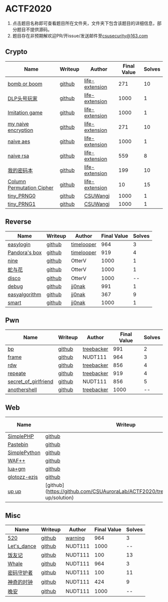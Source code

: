 # ACTF2020

1. 点击题目名称即可查看题目所在文件夹，文件夹下包含该题目的详细信息，部分题目不提供源码。
2. 题目存在非预期解欢迎PR/开issue/发送邮件至[csusecurity@163.com](mailto:csusecurity@163.com)

## Crypto



| Name | Writeup | Author | Final Value | Solves |
| ---- | ------- | ------ | ----------- | ------ |
| [bomb or boom](https://github.com/CSUAuroraLab/ACTF2020/tree/master//Crypto/bomb%20or%20boom) | [github](https://github.com/CSUAuroraLab/ACTF2020/tree/master//Crypto/bomb%20or%20boom/solution) |[life-extension](https://life-extension.github.io/) | 271 | 10 |
| [DLP头号玩家](https://github.com/CSUAuroraLab/ACTF2020/tree/master//Crypto/DLP头号玩家) | [github](https://github.com/CSUAuroraLab/ACTF2020/tree/master//Crypto/DLP头号玩家/solution) |[life-extension](https://life-extension.github.io/) | 1000 | 1 |
| [Imitation game](https://github.com/CSUAuroraLab/ACTF2020/tree/master//Crypto/Imitation%20game) | [github](https://github.com/CSUAuroraLab/ACTF2020/tree/master//Crypto/Imitation%20game/solution) |[life-extension](https://life-extension.github.io/) | 1000 | 1 |
| [my naive encryption](https://github.com/CSUAuroraLab/ACTF2020/tree/master//Crypto/my%20naive%20encryption) | [github](https://github.com/CSUAuroraLab/ACTF2020/tree/master//Crypto/my%20naive%20encryption/solution) |[life-extension](https://life-extension.github.io/) | 271 | 10 |
| [naive aes](https://github.com/CSUAuroraLab/ACTF2020/tree/master//Crypto/naive%20aes) | [github](https://github.com/CSUAuroraLab/ACTF2020/tree/master//Crypto/naive%20aes/solution) |[life-extension](https://life-extension.github.io/) | 1000 | 1 |
| [naive rsa](https://github.com/CSUAuroraLab/ACTF2020/tree/master//Crypto/naive%20rsa) | [github](https://github.com/CSUAuroraLab/ACTF2020/tree/master//Crypto/naive%20rsa/solution) |[life-extension](https://life-extension.github.io/) | 559 | 8 |
| [我的密码本](https://github.com/CSUAuroraLab/ACTF2020/tree/master//Crypto/我的密码本) | [github](https://github.com/CSUAuroraLab/ACTF2020/tree/master//Crypto/我的密码本/solution) |[life-extension](https://life-extension.github.io/) | 199 | 10 |
| [Column Permutation Cipher](https://github.com/CSUAuroraLab/ACTF2020/tree/master//Crypto/Column%20Permutation%20Cipher) | [github](https://github.com/CSUAuroraLab/ACTF2020/tree/master//Crypto/Column%20Permutation%20Cipher/solution) |[life-extension](https://life-extension.github.io/) | 10 | 15 |
| [tiny_PRNG0](https://github.com/CSUAuroraLab/ACTF2020/tree/master//Crypto/tiny%20PRNG0) | [github](https://github.com/CSUAuroraLab/ACTF2020/tree/master//Crypto/tiny%20PRNG0/solution) |[CSUWangj](https://csuwangj.github.io/) | 1000 | 1 |
| [tiny_PRNG1](https://github.com/CSUAuroraLab/ACTF2020/tree/master//Crypto/tiny%20PRNG1) | [github](https://github.com/CSUAuroraLab/ACTF2020/tree/master//Crypto/tiny%20PRNG1/solution) |[CSUWangj](https://csuwangj.github.io/) | 1000 | 1 |



## Reverse

| Name | Writeup | Author | Final Value | Solves |
| ---- | ------- | ------ | ----------- | ------ |
| [easylogin](https://github.com/CSUAuroraLab/ACTF2020/tree/master//Reverse/easylogin) | [github](https://github.com/CSUAuroraLab/ACTF2020/tree/master//Reverse/easylogin/solution) |[timelooper](https://timelooper.wang/) | 964 | 3 |
| [Pandora's box](https://github.com/CSUAuroraLab/ACTF2020/tree/master//Reverse/Pandora's%20box) | [github](https://github.com/CSUAuroraLab/ACTF2020/tree/master//Reverse/Pandora's%20box/solution) |[timelooper](https://timelooper.wang/) | 919 | 4 |
| [nine](https://github.com/CSUAuroraLab/ACTF2020/tree/master//Reverse/nine) | [github](https://github.com/CSUAuroraLab/ACTF2020/tree/master//Reverse/nine/solution) |OtterV | 1000 | 1 |
| [蛇与花](https://github.com/CSUAuroraLab/ACTF2020/tree/master//Reverse/蛇与花) | [github](https://github.com/CSUAuroraLab/ACTF2020/tree/master//Reverse/蛇与花/solution) |OtterV | 1000 | 1 |
| [disco](https://github.com/CSUAuroraLab/ACTF2020/tree/master//Reverse/disco) | [github](https://github.com/CSUAuroraLab/ACTF2020/tree/master//Reverse/disco/solution) |OtterV | 1000 | -- |
| [debug](https://github.com/CSUAuroraLab/ACTF2020/tree/master//Reverse/debug) | [github](https://github.com/CSUAuroraLab/ACTF2020/tree/master//Reverse/debug/solution) |[jj0nak](https://jj0nak.github.io/) | 991 | 1 |
| [easyalgorithm](https://github.com/CSUAuroraLab/ACTF2020/tree/master//Reverse/easyalgorithm) | [github](https://github.com/CSUAuroraLab/ACTF2020/tree/master//Reverse/easyalgorithm/solution) |[jj0nak](https://jj0nak.github.io/) | 367 | 9 |
| [smart](https://github.com/CSUAuroraLab/ACTF2020/tree/master//Reverse/smart) | [github](https://github.com/CSUAuroraLab/ACTF2020/tree/master//Reverse/smart/solution) |[jj0nak](https://jj0nak.github.io/) | 1000 | 1 |



## Pwn

| Name | Writeup | Author | Final Value | Solves |
| ---- | ------- | ------ | ----------- | ------ |
| [bp](https://github.com/CSUAuroraLab/ACTF2020/tree/master//Pwn/bp) | [github](https://github.com/CSUAuroraLab/ACTF2020/tree/master//Pwn/bp/solution) |[treebacker](https://treebacker.github.io/) | 991 | 2 |
| [frame](https://github.com/CSUAuroraLab/ACTF2020/tree/master//Pwn/frame) | [github](https://github.com/CSUAuroraLab/ACTF2020/tree/master//Pwn/frame/solution) |NUDT111 | 964 | 3 |
| [rdw](https://github.com/CSUAuroraLab/ACTF2020/tree/master//Pwn/rdw) | [github](https://github.com/CSUAuroraLab/ACTF2020/tree/master//Pwn/rdw/solution) |[treebacker](https://treebacker.github.io/) | 856 | 4 |
| [repeate](https://github.com/CSUAuroraLab/ACTF2020/tree/master//Pwn/repeate) | [github](https://github.com/CSUAuroraLab/ACTF2020/tree/master//Pwn/repeate/solution) |[treebacker](https://treebacker.github.io/) | 919 | 4 |
| [secret_of_girlfriend](https://github.com/CSUAuroraLab/ACTF2020/tree/master//Pwn/secret%20of%20girlfriend) | [github](https://github.com/CSUAuroraLab/ACTF2020/tree/master//Pwn/secret_of_girlfriend/solution) |NUDT111 | 856 | 5 |
| [anothershell](https://github.com/CSUAuroraLab/ACTF2020/tree/master//Pwn/shell) | [github](https://github.com/CSUAuroraLab/ACTF2020/tree/master//Pwn/shell/solution) |[treebacker](https://treebacker.github.io/) | 1000 | -- |



## Web

| Name | Writeup | Author | Final Value | Solves |
| ---- | ------- | ------ | ----------- | ------ |
| [SimplePHP](https://github.com/CSUAuroraLab/ACTF2020/tree/master//Web/SimplePHP) | [github](https://github.com/CSUAuroraLab/ACTF2020/tree/master//Web/SimplePHP/solution) |[CoCo1er](https://coco1er.github.io/) | 559 | 8 |
| [Pastebin](https://github.com/CSUAuroraLab/ACTF2020/tree/master//Web/Pastebin) | [github](https://github.com/CSUAuroraLab/ACTF2020/tree/master//Web/Pastebin/solution) |Mote | 1000 | 1 |
| [SimplePython](https://github.com/CSUAuroraLab/ACTF2020/tree/master//Web/SimplePython) | [github](https://github.com/CSUAuroraLab/ACTF2020/tree/master//Web/SimplePython/solution) |Mote | 1000 | -- |
| [WAF++](https://github.com/CSUAuroraLab/ACTF2020/tree/master//Web/WAF++) | [github](https://github.com/CSUAuroraLab/ACTF2020/tree/master//Web/WAF++/solution) |Mote | 1000 | -- |
| [lua+gm](https://github.com/CSUAuroraLab/ACTF2020/tree/master//Web/lua+gm) | [github](https://github.com/CSUAuroraLab/ACTF2020/tree/master//Web/lua+gm/solution) |Lhaihai | 991 | 2 |
| [glotozz-ezjs](https://github.com/CSUAuroraLab/ACTF2020/tree/master//Web/glotozz-ezjs) | [github](https://github.com/CSUAuroraLab/ACTF2020/tree/master//Web/glotozz-ezjs/solution) |ZJNU | 1000 | 1 |
| [up up](https://github.com/CSUAuroraLab/ACTF2020/tree/master//Web/up%20up) | [github](https://github.com/CSUAuroraLab/ACTF2020/tree/master//Web/up up/solution) |[FengHLZ](https://www.fenghlz.xyz/) | 991 | 2 |



## Misc

| Name | Writeup | Author | Final Value | Solves |
| ---- | ------- | ------ | ----------- | ------ |
| [520](https://github.com/CSUAuroraLab/ACTF2020/tree/master//Misc/520) | [github](https://github.com/CSUAuroraLab/ACTF2020/tree/master//Misc/520/solution) |[warning](https://blog.csdn.net/destiny1507) | 964 | 3 |
| [Let's_dance](https://github.com/CSUAuroraLab/ACTF2020/tree/master//Misc/Lets%20dance) | [github](https://github.com/CSUAuroraLab/ACTF2020/tree/master//Misc/Lets%20dance/solution) |NUDT111 | 1000 | -- |
| [饭友记](https://github.com/CSUAuroraLab/ACTF2020/tree/master//Misc/饭友记) | [github](https://github.com/CSUAuroraLab/ACTF2020/tree/master//Misc/饭友记/solution) | NUDT111                                      | 100 | 13 |
| [Whale](https://github.com/CSUAuroraLab/ACTF2020/tree/master//Misc/鲸落) | [github](https://github.com/CSUAuroraLab/ACTF2020/tree/master//Misc/鲸落/solution) | NUDT111                                      | 964 | 3 |
| [密码守护者](https://github.com/CSUAuroraLab/ACTF2020/tree/master//Misc/密码守护者) | [github](https://github.com/CSUAuroraLab/ACTF2020/tree/master//Misc/密码守护者/solution) | NUDT111                                      | 100 | 11 |
| [神奇的时钟](https://github.com/CSUAuroraLab/ACTF2020/tree/master//Misc/神奇的时钟) | [github](https://github.com/CSUAuroraLab/ACTF2020/tree/master//Misc/神奇的时钟/solution) | NUDT111                                      | 424 | 9 |
| [晚安](https://github.com/CSUAuroraLab/ACTF2020/tree/master//Misc/晚安) | [github](https://github.com/CSUAuroraLab/ACTF2020/tree/master//Misc/晚安/solution) | NUDT111                                      | 1000 | -- |
